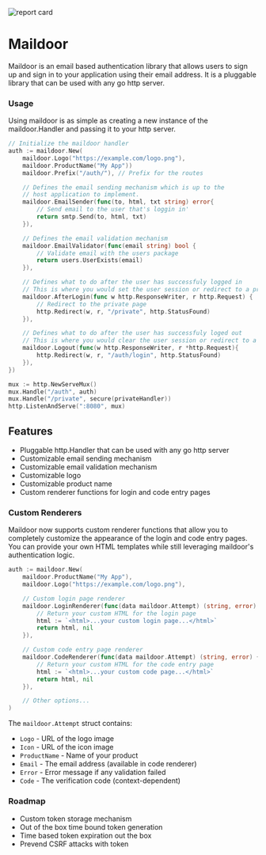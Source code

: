 ![report card](https://goreportcard.com/badge/github.com/wawandco/maildoor)

# Maildoor

Maildoor is an email based authentication library that allows users to sign up and sign in to your application using their email address. It is a pluggable library that can be used with any go http server.

### Usage

Using maildoor is as simple as creating a new instance of the maildoor.Handler and passing it to your http server.

```go
// Initialize the maildoor handler
auth := maildoor.New(
	maildoor.Logo("https://example.com/logo.png"),
	maildoor.ProductName("My App"))
	maildoor.Prefix("/auth/"), // Prefix for the routes

	// Defines the email sending mechanism which is up to the
	// host application to implement.
	maildoor.EmailSender(func(to, html, txt string) error{
		// Send email to the user that's loggin in'
		return smtp.Send(to, html, txt)
	}),

	// Defines the email validation mechanism
	maildoor.EmailValidator(func(email string) bool {
		// Validate email with the users package
		return users.UserExists(email)
	}),

	// Defines what to do after the user has successfuly logged in
	// This is where you would set the user session or redirect to a private page
	maildoor.AfterLogin(func w http.ResponseWriter, r http.Request) {
		// Redirect to the private page
		http.Redirect(w, r, "/private", http.StatusFound)
	}),

	// Defines what to do after the user has successfuly loged out
	// This is where you would clear the user session or redirect to a login page
	maildoor.Logout(func(w http.ResponseWriter, r *http.Request){
		http.Redirect(w, r, "/auth/login", http.StatusFound)
	}),
})

mux := http.NewServeMux()
mux.Handle("/auth", auth)
mux.Handle("/private", secure(privateHandler))
http.ListenAndServe(":8080", mux)
```

## Features

- Pluggable http.Handler that can be used with any go http server
- Customizable email sending mechanism
- Customizable email validation mechanism
- Customizable logo
- Customizable product name
- Custom renderer functions for login and code entry pages

### Custom Renderers

Maildoor now supports custom renderer functions that allow you to completely customize the appearance of the login and code entry pages. You can provide your own HTML templates while still leveraging maildoor's authentication logic.

```go
auth := maildoor.New(
	maildoor.ProductName("My App"),
	maildoor.Logo("https://example.com/logo.png"),

	// Custom login page renderer
	maildoor.LoginRenderer(func(data maildoor.Attempt) (string, error) {
		// Return your custom HTML for the login page
		html := `<html>...your custom login page...</html>`
		return html, nil
	}),

	// Custom code entry page renderer
	maildoor.CodeRenderer(func(data maildoor.Attempt) (string, error) {
		// Return your custom HTML for the code entry page
		html := `<html>...your custom code page...</html>`
		return html, nil
	}),

	// Other options...
)
```

The `maildoor.Attempt` struct contains:
- `Logo` - URL of the logo image
- `Icon` - URL of the icon image
- `ProductName` - Name of your product
- `Email` - The email address (available in code renderer)
- `Error` - Error message if any validation failed
- `Code` - The verification code (context-dependent)


### Roadmap

- Custom token storage mechanism
- Out of the box time bound token generation
- Time based token expiration out the box
- Prevend CSRF attacks with token
